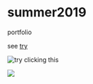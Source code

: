 # summer2019
portfolio


see [try](/try.html)
<div id="try"></div>


![try clicking this](https://raw.githubusercontent.com/wxyang007/summer2019/shesmydarling.png)


[<img src="raw.githubusercontent.com/wxyang007/summer2019/shesmydarling.png">](/try.html)
